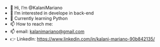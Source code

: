 - 👋 Hi, I’m @KalaniMariano
- 👀 I’m interested in develope in back-end
- 🍃 Currently learning Python
- 📫 How to reach me:
- 📫 email: kalanimariano@gmail.com
- 👉 LinkedIn: https://www.linkedin.com/in/kalani-mariano-90b842135/
